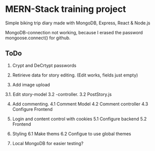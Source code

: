 # MERN-Stack training project

Simple biking trip diary made with MongoDB, Express, React & Node.js

MongoDB-connection not working, because I erased the password mongoose.connect() for github.

## ToDo

1. Crypt and DeCrtypt passwords

2. Retirieve data for story editing. (Edit works, fields just empty)

3. Add image upload 

3.1. Edit story-model 
3.2 -controller.
3.2 PostStory.js

4. Add commenting.
4.1 Comment Model
4.2 Comment controller
4.3 Configure Frontend

5. Login and content control with cookies
5.1 Configure backend
5.2 Frontend

6. Styling
6.1 Make thems
6.2 Configue to use global themes

7. Local MongoDB for easier testing?
